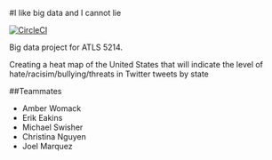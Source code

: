 ﻿#I like big data and I cannot lie

[![CircleCI](https://circleci.com/gh/CUBigDataClass/I-Like-Big-Data-and-I-Cannot-Lie/tree/swish.svg?style=shield&circle-token=081c033c9d14b3246d9422a8bbde12b6b432e0a1)](https://circleci.com/gh/CUBigDataClass/I-Like-Big-Data-and-I-Cannot-Lie/tree/swish)

Big data project for ATLS 5214.

Creating a heat map of the United States that will indicate the level of hate/racisim/bullying/threats in Twitter tweets by state

##Teammates
* Amber Womack
* Erik Eakins
* Michael Swisher
* Christina Nguyen
* Joel Marquez

